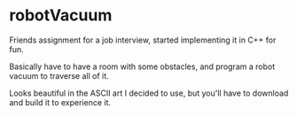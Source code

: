 # robotVacuum
Friends assignment for a job interview, started implementing it in C++ for fun.

Basically have to have a room with some obstacles, and program a robot vacuum to traverse all of it.

Looks beautiful in the ASCII art I decided to use, but you'll have to download and build it to experience it.
